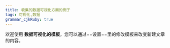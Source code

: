```yaml
---
title: 收集的数据可视化方面的例子 
tags: 可视化,数据
grammar_cjkRuby: true
---
```



欢迎使用 **数据可视化的模板**，您可以通过==设置==里的修改模板来改变新建文章的内容。